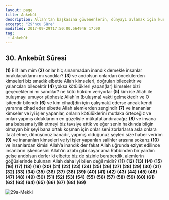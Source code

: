 ```yaml
---
layout: page
title: Ankebût
description: Allah'tan başkasına güvenenlerin, dünyayı avlamak için kurdukları teşkilatını bir örümcek ağına benzeten, örümcek meseli.
excerpt: "29'ncu Sûre"
modified: 2017-09-29T17:50:00.564948 17:00
tag: 
 - Ankebût
---
```


## 30. Ankebût Sûresi

**(1)** Elif lam mim 
**(2)** onlar hiç sınanmadan inandık demekle insanlar bırakılacaklarını mı sandılar?
**(3)** ve andolsun onlardan öncekilerden kimseleri biz sınadık elbette Allah kimseleri, doğruları bilecektir ve yalancıları bilecektir 
**(4)** yoksa kötülükleri yapan(lar) kimseler bizi geçeceklerini mı sandılar? ne kötü hüküm veriyorlar
**(5)** kim ise Allah ile buluşmayı umuyor şüphesiz Allah’ın (buluşma) vakti gelmektedir ve O işitendir bilendir
**(6)** ve kim cihad[din için çalışmak] ederse ancak kendi yararına cihad eder elbette Allah alemlerden zengindir
**(7)** ve inananlar kimseler ve iyi işler yapanlar, onların kötülüklerini mutlaka örteceğiz ve onları yapmış olduklarının en güzeliyle mükafatlandıracağız 
**(8)** ve insana ana babasına iyilik etmeyi biz tavsiye ettik ve eğer senin hakkında bilgin olmayan bir şeyi bana ortak koşman için onlar seni zorlarlarsa asla onlara ita’at etme, dönüşünüz banadır, yapmış olduğunuz şeyleri size haber veririm 
**(9)** ve inananları kimseleri ve iyi işler yapanları salihler arasına sokarız
**(10)** ve insanlardan kimisi Allah’a inandık der fakat Allah uğrunda eziyet edilince insanların işkencesini Allah’ın azabı gibi sayar ama Rabbinden bir yardım gelse andolsun derler ki elbette biz de sizinle beraberdik, alemlerin göğüslerinde bulunanı Allah daha iyi bilen değil midir?
**(11)**
**(12)**
**(13)**
**(14)**
**(15)**
**(16)**
**(17)**
**(18)**
**(19)**
**(20)**
**(21)**
**(22)**
**(23)**
**(24)**
**(25)**
**(26)**
**(27)**
**(28)**
**(29)**
**(30)**
**(31)**
**(32)**
**(33)**
**(34)**
**(35)**
**(36)**
**(37)**
**(38)**
**(39)**
**(40)**
**(41)**
**(42)**
**(43)**
**(44)**
**(45)**
**(46)**
**(47)**
**(48)**
**(49)**
**(50)**
**(51)**
**(52)**
**(53)**
**(54)**
**(55)**
**(56)**
**(57)**
**(58)**
**(59)**
**(60)**
**(61)**
**(62)**
**(63)**
**(64)**
**(65)**
**(66)**
**(67)**
**(68)**
**(69)**

![29a-Mekki]({{site.url}}/images/ayrac-muhur.png)
